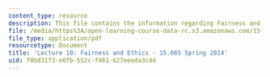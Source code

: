```yaml
---
content_type: resource
description: This file contains the information regarding Fairness and Ethics.
file: /media/https%3A/open-learning-course-data-rc.s3.amazonaws.com/15-665-power-and-negotiation-spring-2014/f0bd31f3e6fb552cf461627eeeda3c4d_MIT15_665S14_Class_10_Lect.pdf
file_type: application/pdf
resourcetype: Document
title: 'Lecture 10: Fairness and Ethics - 15.665 Spring 2014'
uid: f0bd31f3-e6fb-552c-f461-627eeeda3c4d
---
```

